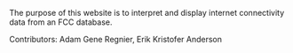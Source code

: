 The purpose of this website is to interpret and display internet connectivity data from an FCC database.

Contributors: Adam Gene Regnier, Erik Kristofer Anderson